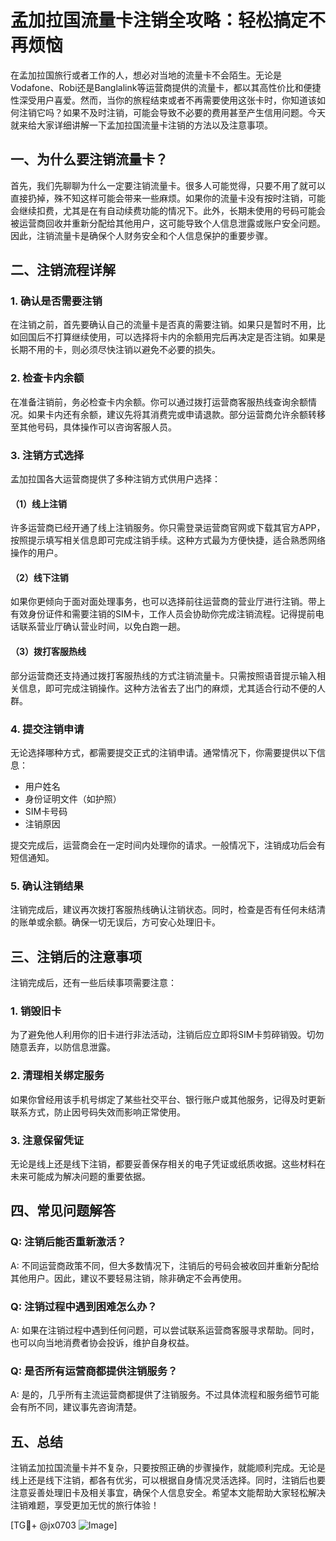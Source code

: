 # 孟加拉国流量卡注销全攻略：轻松搞定不再烦恼

在孟加拉国旅行或者工作的人，想必对当地的流量卡不会陌生。无论是Vodafone、Robi还是Banglalink等运营商提供的流量卡，都以其高性价比和便捷性深受用户喜爱。然而，当你的旅程结束或者不再需要使用这张卡时，你知道该如何注销它吗？如果不及时注销，可能会导致不必要的费用甚至产生信用问题。今天就来给大家详细讲解一下孟加拉国流量卡注销的方法以及注意事项。

## 一、为什么要注销流量卡？

首先，我们先聊聊为什么一定要注销流量卡。很多人可能觉得，只要不用了就可以直接扔掉，殊不知这样可能会带来一些麻烦。如果你的流量卡没有按时注销，可能会继续扣费，尤其是在有自动续费功能的情况下。此外，长期未使用的号码可能会被运营商回收并重新分配给其他用户，这可能导致个人信息泄露或账户安全问题。因此，注销流量卡是确保个人财务安全和个人信息保护的重要步骤。

## 二、注销流程详解

### 1. 确认是否需要注销

在注销之前，首先要确认自己的流量卡是否真的需要注销。如果只是暂时不用，比如回国后不打算继续使用，可以选择将卡内的余额用完后再决定是否注销。如果是长期不用的卡，则必须尽快注销以避免不必要的损失。

### 2. 检查卡内余额

在准备注销前，务必检查卡内余额。你可以通过拨打运营商客服热线查询余额情况。如果卡内还有余额，建议先将其消费完或申请退款。部分运营商允许余额转移至其他号码，具体操作可以咨询客服人员。

### 3. 注销方式选择

孟加拉国各大运营商提供了多种注销方式供用户选择：

#### （1）线上注销

许多运营商已经开通了线上注销服务。你只需登录运营商官网或下载其官方APP，按照提示填写相关信息即可完成注销手续。这种方式最为方便快捷，适合熟悉网络操作的用户。

#### （2）线下注销

如果你更倾向于面对面处理事务，也可以选择前往运营商的营业厅进行注销。带上有效身份证件和需要注销的SIM卡，工作人员会协助你完成注销流程。记得提前电话联系营业厅确认营业时间，以免白跑一趟。

#### （3）拨打客服热线

部分运营商还支持通过拨打客服热线的方式注销流量卡。只需按照语音提示输入相关信息，即可完成注销操作。这种方法省去了出门的麻烦，尤其适合行动不便的人群。

### 4. 提交注销申请

无论选择哪种方式，都需要提交正式的注销申请。通常情况下，你需要提供以下信息：
- 用户姓名
- 身份证明文件（如护照）
- SIM卡号码
- 注销原因

提交完成后，运营商会在一定时间内处理你的请求。一般情况下，注销成功后会有短信通知。

### 5. 确认注销结果

注销完成后，建议再次拨打客服热线确认注销状态。同时，检查是否有任何未结清的账单或余额。确保一切无误后，方可安心处理旧卡。

## 三、注销后的注意事项

注销完成后，还有一些后续事项需要注意：

### 1. 销毁旧卡

为了避免他人利用你的旧卡进行非法活动，注销后应立即将SIM卡剪碎销毁。切勿随意丢弃，以防信息泄露。

### 2. 清理相关绑定服务

如果你曾经用该手机号绑定了某些社交平台、银行账户或其他服务，记得及时更新联系方式，防止因号码失效而影响正常使用。

### 3. 注意保留凭证

无论是线上还是线下注销，都要妥善保存相关的电子凭证或纸质收据。这些材料在未来可能成为解决问题的重要依据。

## 四、常见问题解答

### Q: 注销后能否重新激活？

A: 不同运营商政策不同，但大多数情况下，注销后的号码会被收回并重新分配给其他用户。因此，建议不要轻易注销，除非确定不会再使用。

### Q: 注销过程中遇到困难怎么办？

A: 如果在注销过程中遇到任何问题，可以尝试联系运营商客服寻求帮助。同时，也可以向当地消费者协会投诉，维护自身权益。

### Q: 是否所有运营商都提供注销服务？

A: 是的，几乎所有主流运营商都提供了注销服务。不过具体流程和服务细节可能会有所不同，建议事先咨询清楚。

## 五、总结

注销孟加拉国流量卡并不复杂，只要按照正确的步骤操作，就能顺利完成。无论是线上还是线下注销，都各有优劣，可以根据自身情况灵活选择。同时，注销后也要注意妥善处理旧卡及相关事宜，确保个人信息安全。希望本文能帮助大家轻松解决注销难题，享受更加无忧的旅行体验！

[TG💪+ @jx0703 ![Image](https://github.com/user-attachments/assets/dbca1d08-cadb-493c-b0ec-ad6f7a83f270)]